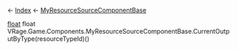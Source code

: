 ← [Index](Api-Index) ← [MyResourceSourceComponentBase](VRage.Game.Components.MyResourceSourceComponentBase)

[float](System.Single) float VRage.Game.Components.MyResourceSourceComponentBase.CurrentOutputByType(resourceTypeId)()